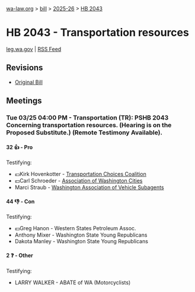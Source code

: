 [wa-law.org](/) > [bill](/bill/) > [2025-26](/bill/2025-26/) > [HB 2043](/bill/2025-26/hb/2043/)

# HB 2043 - Transportation resources
[leg.wa.gov](https://app.leg.wa.gov/billsummary?BillNumber=2043&Year=2025&Initiative=false) | [RSS Feed](./rss.xml)

## Revisions
* [Original Bill](1/)

## Meetings
### Tue 03/25 04:00 PM - Transportation (TR): PSHB 2043 Concerning transportation resources. (Hearing is on the Proposed Substitute.) (Remote Testimony Available).
#### 32 👍 - Pro
Testifying:
* 💵Kirk Hovenkotter - [Transportation Choices Coalition](/org/transportation_choices_coalition/)
* 💵Carl Schroeder - [Association of Washington Cities](/org/association_of_washington_cities/)
* Marci Straub - [Washington Association of Vehicle Subagents](/org/washington_association_of_vehicle_subagents/)

#### 44 👎 - Con
Testifying:
* 💵Greg Hanon - Western States Petroleum Assoc.
* Anthony Mixer - Washington State Young Republicans
* Dakota Manley - Washington State Young Republicans

#### 2 ❓ - Other
Testifying:
* LARRY WALKER - ABATE of WA  (Motorcyclists)
